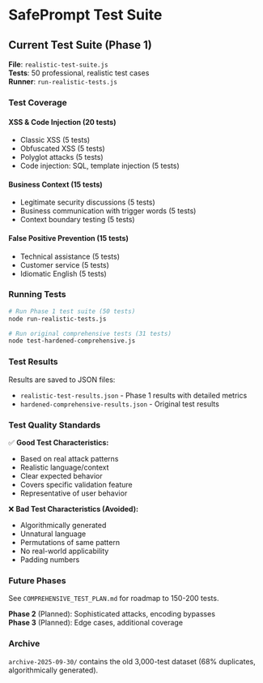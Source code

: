 # SafePrompt Test Suite

## Current Test Suite (Phase 1)

**File**: `realistic-test-suite.js`  
**Tests**: 50 professional, realistic test cases  
**Runner**: `run-realistic-tests.js`

### Test Coverage

#### XSS & Code Injection (20 tests)
- Classic XSS (5 tests)
- Obfuscated XSS (5 tests)
- Polyglot attacks (5 tests)
- Code injection: SQL, template injection (5 tests)

#### Business Context (15 tests)
- Legitimate security discussions (5 tests)
- Business communication with trigger words (5 tests)
- Context boundary testing (5 tests)

#### False Positive Prevention (15 tests)
- Technical assistance (5 tests)
- Customer service (5 tests)
- Idiomatic English (5 tests)

### Running Tests

```bash
# Run Phase 1 test suite (50 tests)
node run-realistic-tests.js

# Run original comprehensive tests (31 tests)
node test-hardened-comprehensive.js
```

### Test Results

Results are saved to JSON files:
- `realistic-test-results.json` - Phase 1 results with detailed metrics
- `hardened-comprehensive-results.json` - Original test results

### Test Quality Standards

✅ **Good Test Characteristics:**
- Based on real attack patterns
- Realistic language/context
- Clear expected behavior
- Covers specific validation feature
- Representative of user behavior

❌ **Bad Test Characteristics (Avoided):**
- Algorithmically generated
- Unnatural language
- Permutations of same pattern
- No real-world applicability
- Padding numbers

### Future Phases

See `COMPREHENSIVE_TEST_PLAN.md` for roadmap to 150-200 tests.

**Phase 2** (Planned): Sophisticated attacks, encoding bypasses  
**Phase 3** (Planned): Edge cases, additional coverage

### Archive

`archive-2025-09-30/` contains the old 3,000-test dataset (68% duplicates, algorithmically generated).
